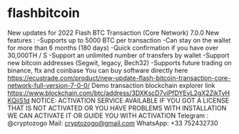 # flashbitcoin
New updates for 2022  Flash BTC Transaction (Core Network) 7.0.0  New features :   -Supports up to 5000 BTC per transaction -Can stay on the wallet for more than 6 months (180 days) -Quick confirmation if you have over 30,000TH / S -Support an unlimited number of transfers by wallet -Support new bitcoin addresses (Segwit, legacy, Bech32) -Supports future trading on binance, ftx and coinbase You can buy software directly here  https://ecustrade.com/product/new-update-flash-bitcoin-transaction-core-network-full-version-7-0-0/  Demo transaction blockchain explorer link  https://www.blockchain.com/btc/address/3DXKscD7viPfDYEvL2gX2ZjkTyHKQiiS1d  NOTICE: ACTIVATION SERVICE AVAILABLE  IF YOU GOT A LICENSE THAT IS NOT ACTIVATED OR YOU HAVE PROBLEMS WITH INSTALLATION WE CAN ACTIVATE IT OR GUIDE YOU WITH ACTIVATION   Telegram : @cryptozogo Mail: cryptozogo@gmail.com WhatsApp: +33 752432730
